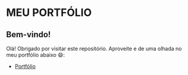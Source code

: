 # MEU PORTFÓLIO

## Bem-vindo!

Olá! Obrigado por visitar este repositório. Aproveite e de uma olhada no meu portfólio abaixo 😄:

- [Portfólio](https://arthurrodriguesm.github.io/meu-portfolio/)
